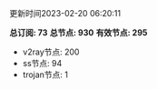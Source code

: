 更新时间2023-02-20 06:20:11

**总订阅: 73**
**总节点: 930**
**有效节点: 295**
- v2ray节点: 200
- ss节点: 94
- trojan节点: 1
